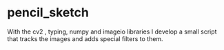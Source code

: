 # pencil_sketch
With the cv2 , typing, numpy and imageio libraries I develop a small script that tracks the images and adds special filters to them.